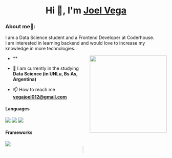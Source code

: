 <h1 align="center">Hi 👋, I'm <a href="https://100rabhcsmc.github.io/Me.io/" target="blank">
Joel Vega</a></h1>

### About me🧑:
I am a Data Science student and a Frontend Developer at Coderhouse.<br/>
I am interested in learning backend and would love to increase my knowledge in more technologies.

<img align= "right" width= "240" src= "https://pa1.narvii.com/6580/8098c6e9207376889eeb0532d9f5a0723c4d73f5_hq.gif"/>

- **

- 🌱 I am currently in the studying **Data Science (in UNLu, Bs As, Argentina)**

- 📫 How to reach me **vegajoel012@gmail.com**

<h4> Languages </h4>
<span>
  <img src="https://img.shields.io/badge/HTML5-E34F26?style=for-the-badge&logo=html5&logoColor=white">
  <img src="https://img.shields.io/badge/CSS3-1572B6?style=for-the-badge&logo=css3&logoColor=white">
  <img src="https://img.shields.io/badge/JavaScript-F7DF1E?style=for-the-badge&logo=javascript&logoColor=black">
</span>

<h4> Frameworks </h4>
<span>
  <img src="https://img.shields.io/badge/bootstrap-%238511FA.svg?style=for-the-badge&logo=bootstrap&logoColor=white">
</span>

<div style="display:grid;align-items:center;justify-content:center">
  <img style="height:100%;width:49%;max-width: 10%" src="https://github-readme-stats.vercel.app/api/top-langs/?username=joelbvdev&layout=compact&theme=gotham&langs_count=8"/>
</div>

